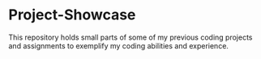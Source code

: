 # Project-Showcase
This repository holds small parts of some of my previous coding projects and assignments to exemplify my coding abilities and experience.
